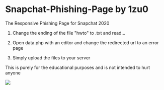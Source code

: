 # Snapchat-Phishing-Page by 1zu0
The Responsive Phishing Page for Snapchat 2020

1. Change the ending of the file "hwto" to .txt and read...

2. Open data.php with an editor and change the redirected url to an error page

3. Simply upload the files to your server

This is purely for the educational purposes and is not intended to hurt anyone

<img src="https://i.imgur.com/MTT09RJ.png">
